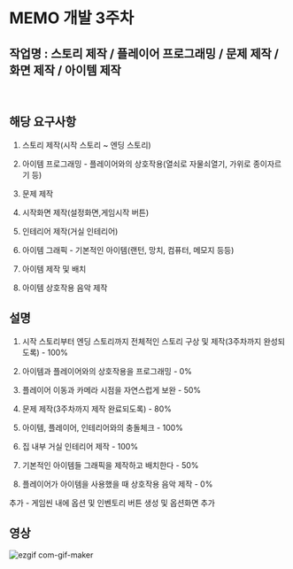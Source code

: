 # MEMO 개발 3주차

## 작업명 : 스토리 제작 / 플레이어 프로그래밍 / 문제 제작 / 화면 제작 / 아이템 제작

<br>

## 해당 요구사항

1) 스토리 제작(시작 스토리 ~ 엔딩 스토리)

2) 아이템 프로그래밍 - 플레이어와의 상호작용(열쇠로 자물쇠열기, 가위로 종이자르기 등)

3) 문제 제작

4) 시작화면 제작(설정화면,게임시작 버튼)

5) 인테리어 제작(거실 인테리어)

6) 아이템 그래픽 - 기본적인 아이템(랜턴, 망치, 컴퓨터, 메모지 등등)

7) 아이템 제작 및 배치

8) 아이템 상호작용 음악 제작

## 설명

1) 시작 스토리부터 엔딩 스토리까지 전체적인 스토리 구상 및 제작(3주차까지 완성되도록) - 100%

2) 아이템과 플레이어와의 상호작용을 프로그래밍 - 0%

3) 플레이어 이동과 카메라 시점을 자연스럽게 보완 - 50%

4) 문제 제작(3주차까지 제작 완료되도록) - 80%

5) 아이템, 플레이어, 인테리어와의 충돌체크 - 100%

6) 집 내부 거실 인테리어 제작 - 100%

7) 기본적인 아이템들 그래픽을 제작하고 배치한다 - 50%

8) 플레이어가 아이템을 사용했을 때 상호작용 음악 제작 - 0%

추가 - 게임씬 내에 옵션 및 인벤토리 버튼 생성 및 옵션화면 추가

## 영상
![ezgif com-gif-maker](https://user-images.githubusercontent.com/71679798/98616576-6ee03a80-2340-11eb-8045-0fbbb322ba69.gif)
